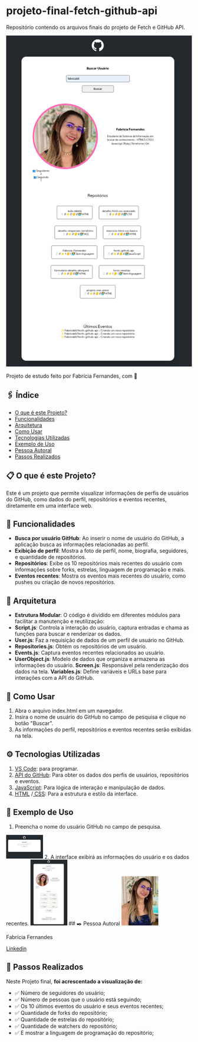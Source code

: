 # projeto-final-fetch-github-api
Repositório contendo os arquivos finais do projeto de Fetch e GitHub API.

![Fetch e GitHub API](src/image/02-final.png)


Projeto de estudo feito por Fabrícia Fernandes, com 💙

## 🖇️ Índice
- <a href="#projeto">O que é este Projeto?</a>
- <a href="#funcionalidades">Funcionalidades</a>
- <a href="#arquitetura">Arquitetura</a>
- <a href="#usar">Como Usar</a>
- <a href="#tecnologias">Tecnologias Utilizadas</a>
- <a href="#exemplo">Exemplo de Uso</a>
- <a href="#autorais">Pessoa Autoral</a>
- <a href="#passos">Passos Realizados</a>

## 📋 O que é este Projeto?

Este é um projeto que permite visualizar informações de perfis de usuários do GitHub, como dados do perfil, repositórios e eventos recentes, diretamente em uma interface web.

## 📌 Funcionalidades
- **Busca por usuário GitHub**: Ao inserir o nome de usuário do GitHub, a aplicação busca as informações relacionadas ao perfil.
- **Exibição de perfil**: Mostra a foto de perfil, nome, biografia, seguidores, e quantidade de repositórios.
- **Repositórios**: Exibe os 10 repositórios mais recentes do usuário com informações sobre forks, estrelas, linguagem de programação e mais.
- **Eventos recentes**: Mostra os eventos mais recentes do usuário, como pushes ou criação de novos repositórios.

## 🔧 Arquitetura
- **Estrutura Modular**: O código é dividido em diferentes módulos para facilitar a manutenção e reutilização:
- **Script.js**: Controla a interação do usuário, captura entradas e chama as funções para buscar e renderizar os dados.
- **User.js**: Faz a requisição de dados de um perfil de usuário no GitHub.
- **Repositories.js**: Obtém os repositórios de um usuário.
- **Events.js**: Captura eventos recentes relacionados ao usuário.
- **UserObject.js**: Modelo de dados que organiza e armazena as informações do usuário.
**Screen.js**: Responsável pela renderização dos dados na tela.
**Variables.js**: Define variáveis e URLs base para interações com a API do GitHub.

## 🔧 Como Usar
1. Abra o arquivo index.html em um navegador.
2. Insira o nome de usuário do GitHub no campo de pesquisa e clique no botão "Buscar".
3. As informações do perfil, repositórios e eventos recentes serão exibidas na tela.

## ⚙️ Tecnologias Utilizadas
1. [VS Code](https://code.visualstudio.com/): para programar.
2. [API do GitHub](https://docs.github.com/pt/rest/users/users?apiVersion=2022-11-28#get-a-user): Para obter os dados dos perfis de usuários, repositórios e eventos.
3. [JavaScript](https://developer.mozilla.org/pt-BR/docs/Web/JavaScript): Para lógica de interação e manipulação de dados.
4. [HTML](https://www.w3schools.com/html/) /[ CSS](https://www.w3schools.com/css/): Para a estrutura e estilo da interface.

## 📄 Exemplo de Uso
1. Preencha o nome do usuário GitHub no campo de pesquisa.
<img style="width:100px" style="border-radius:50px" src="src/image/01-inicial.png" alt="Tela de busca da API GitHub"> 
2. A interface exibirá as informações do usuário e os dados recentes.
<img style="width:100px" style="border-radius:50px" src="src/image/02-final.png" alt="Tela com os dados do usuário da API GitHub"> 
## ✒️  Pessoa Autoral

<img style="width:100px" style="border-radius:50px" src="src/image/eu.png" alt="Imagem de desenvolvedora"> 

Fabrícia Fernandes

[Linkedin](https://www.linkedin.com/in/fabriciafernandes/)

## 📄 Passos Realizados

Neste Projeto final, **foi acrescentado a visualização de:** 
 
- ✅ Número de seguidores do usuário;
- ✅ Número de pessoas que o usuário está seguindo;
- ✅ Os 10 últimos eventos do usuário e seus eventos recentes;
- ✅ Quantidade de forks do repositório;
- ✅ Quantidade de estrelas do repositório;
- ✅ Quantidade de watchers do repositório;
- ✅ E mostrar a linguagem de programação do repositório;

